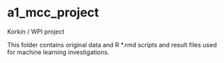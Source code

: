 # a1_mcc_project
Korkin / WPI project

This folder contains original data and R *.rmd scripts and result files used for machine learning investigations.
